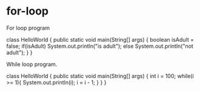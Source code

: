 # for-loop
For loop program

class HelloWorld {
    public static void main(String[] args) {
        boolean isAdult = false;
        if(isAdult)
        System.out.println("is adult"); 
        else
        System.out.println("not adult");
    }
}

While loop program.


class HelloWorld {
    public static void main(String[] args) 
    {
        int i = 100;
        while(i >= 1){
        System.out.println(i); 
        i = i - 1;
    }
    }
}
